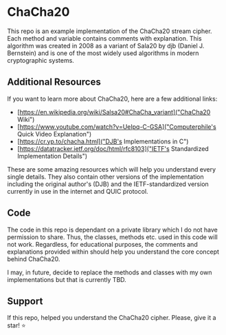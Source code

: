 # ChaCha20

This repo is an example implementation of the ChaCha20 stream cipher. Each method and variable contains comments with explanation. This algorithm was created in 2008 as a variant of Sala20 by djb (Daniel J. Bernstein) and is one of the most widely used algorithms in modern cryptographic systems. 

## Additional Resources

If you want to learn more about ChaCha20, here are a few additional links:

- [https://en.wikipedia.org/wiki/Salsa20#ChaCha_variant]("ChaCha20 Wiki")
- [https://www.youtube.com/watch?v=UeIpq-C-GSA]("Computerphile's Quick Video Explanation")
- [https://cr.yp.to/chacha.html]("DJB's Implementations in C")
- [https://datatracker.ietf.org/doc/html/rfc8103]("IETF's Standardized Implementation Details")

These are some amazing resources which will help you understand every single details. They also contain other versions of the implementation including the original author's (DJB) and the IETF-standardized version currently in use in the internet and QUIC protocol.

## Code

The code in this repo is dependant on a private library which I do not have permission to share. Thus, the classes, methods etc. used in this code will not work. Regardless, for educational purposes, the comments and explanations provided within should help you understand the core concept behind ChaCha20.

I may, in future, decide to replace the methods and classes with my own implementations but that is currently TBD. 

## Support

If this repo, helped you understand the ChaCha20 cipher. Please, give it a star! :star: